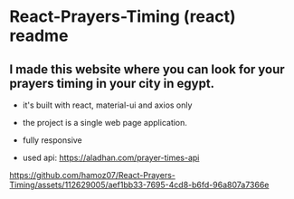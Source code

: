 # React-Prayers-Timing (react) readme

## I made this website where you can look for your prayers timing in your city in egypt.

* it's built with react, material-ui and axios only
  
*  the project is a single web page application.

*  fully responsive

*  used api: https://aladhan.com/prayer-times-api





https://github.com/hamoz07/React-Prayers-Timing/assets/112629005/aef1bb33-7695-4cd8-b6fd-96a807a7366e

